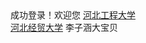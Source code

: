 
<html>
<head>
<meta charset="UTF-8">
<title>Insert title here</title>
</head>
<body>
成功登录！欢迎您
    <a href="http://www.hebeu.edu.cn/">河北工程大学</a><br>
    <a href="http://p8.itc.cn/q_70/images03/20200624/c48c80f58f3a4e0982e5e3dc89ed6a0d.jpeg">河北经贸大学</a>
    
</body>
</html>
李子涵大宝贝
